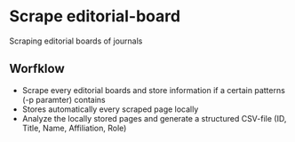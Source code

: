 # Scrape editorial-board
Scraping editorial boards of journals

## Worfklow

-  Scrape every editorial boards and store information if a certain patterns (-p paramter) contains
-  Stores automatically every scraped page locally
-  Analyze the locally stored pages and generate a structured CSV-file (ID, Title, Name, Affiliation, Role)
